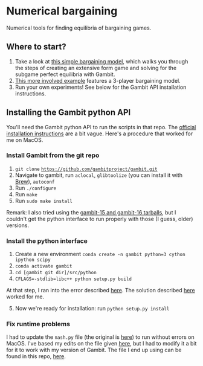 # Numerical bargaining

Numerical tools for finding equilibria of bargaining games.

## Where to start?
1. Take a look at [this simple bargaining model](https://github.com/Yukee/numerical-bargaining/blob/main/simple_twoplayer_bargaining.ipynb), which walks you through the steps of creating an extensive form game and solving for the subgame perfect equilibria with Gambit.
1. [This more involved example](https://github.com/Yukee/numerical-bargaining/blob/main/threeplayer_bargaining.ipynb) features a 3-player bargaining model.
2. Run your own experiments! See below for the Gambit API installation instructions.

## Installing the Gambit python API
You'll need the Gambit python API to run the scripts in that repo.
The [official  installation instructions](https://gambitproject.readthedocs.io/en/latest/build.html#build-python) are a bit vague. 
Here's a procedure that worked for me on MacOS.

### Install Gambit from the git repo

1. `git clone` [`https://github.com/gambitproject/gambit.git`](https://github.com/gambitproject/gambit.git)
2. Navigate to gambit, run `aclocal`, `glibtoolize` (you can install it with [Brew](https://brew.sh/)), `autoconf`
3. Run `./configure`
4. Run `make`
5. Run `sudo make install`

Remark: I also tried using the [gambit-15 and gambit-16 tarballs](http://www.gambit-project.org/), but I couldn't get the python interface to run properly with those (I guess, older) versions.

### Install the python interface

1. Create a new environment `conda create -n gambit python=3 cython ipython scipy`
2. `conda activate gambit`
3. `cd [gambit git dir]/src/python`
4. `CFLAGS=-stdlib=libc++ python setup.py build`

At that step, I ran into the error described [here](https://github.com/gambitproject/gambit/issues/273#issue-950074287). The solution described [here](https://github.com/gambitproject/gambit/issues/273#issuecomment-895463705) worked for me.

5. Now we're ready for installation: run `python setup.py install`

### Fix runtime problems

I had to update the `nash.py` file (the original is [here](https://github.com/gambitproject/gambit/blob/v16.0.1/src/python/gambit/nash.py)) to run without errors on MacOS.
I've based my edits on the file given [here](https://github.com/gambitproject/gambit/pull/266#issue-516555733), but I had to modify it a bit for it to work with my version of Gambit. The file I end up using can be found in this repo, [here](https://github.com/Yukee/numerical-bargaining/blob/main/src/nash.py).
